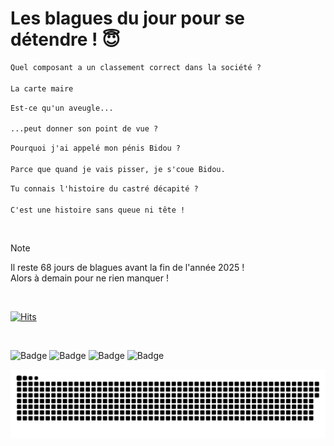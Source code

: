 
<h1>Les blagues du jour pour se détendre ! 😇</h1>

```diff
Quel composant a un classement correct dans la société ?

La carte maire
```

```diff
Est-ce qu'un aveugle...

...peut donner son point de vue ?
```

```diff
Pourquoi j'ai appelé mon pénis Bidou ?

Parce que quand je vais pisser, je s'coue Bidou.
```

```diff
Tu connais l'histoire du castré décapité ?

C'est une histoire sans queue ni tête !
```

<br/>

> [!NOTE]
> Il reste 68 jours de blagues avant la fin de l'année 2025 ! <br/>
> Alors à demain pour ne rien manquer !

<br/>


[![Hits](https://hits.seeyoufarm.com/api/count/incr/badge.svg?url=https%3A%2F%2Fgithub.com%2FClems02%2Fhit-counter&count_bg=%23003E80&title_bg=%235C9FE1&icon=powershell.svg&icon_color=%23FFFFFF&title=Visite&edge_flat=false)](https://hits.seeyoufarm.com)


<br/>


![Badge](https://img.shields.io/badge/Last%20updated%20on-white?style=for-the-badge&logo=clockify)   ![Badge](https://img.shields.io/badge/25/10-white?style=for-the-badge) ![Badge](https://img.shields.io/badge/at-white?style=for-the-badge) ![Badge](https://img.shields.io/badge/03:14-white?style=for-the-badge)


<p align="center">
 <img width="1000" src="assets/github-snake.svg" alt="snake"/>
</p>

